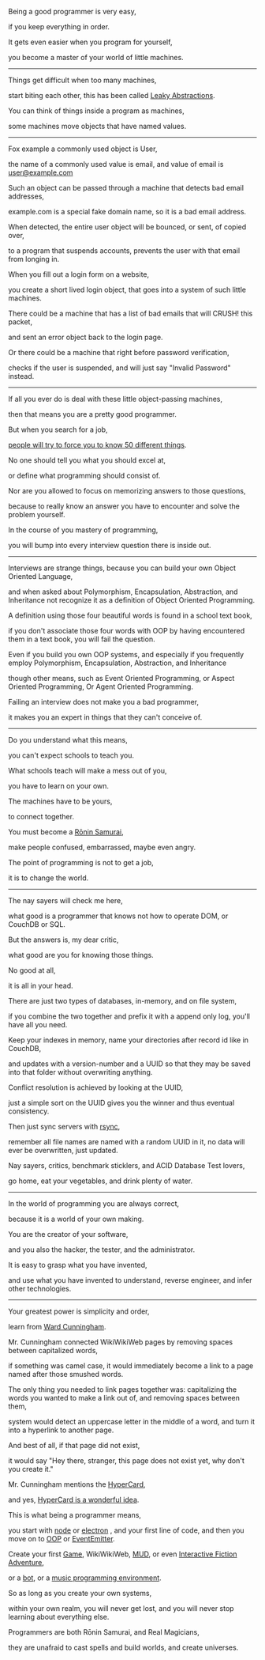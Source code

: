 Being a good programmer is very easy,

if you keep everything in order.

It gets even easier when you program for yourself,

you become a master of your world of little machines.

---

Things get difficult when too many machines,

start biting each other, this has been called [Leaky Abstractions](https://www.youtube.com/watch?v=gRsyY0kzXfw).

You can think of things inside a program as machines,

some machines move objects that have named values.

---

Fox example a commonly used object is User,

the name of a commonly used value is email, and value of email is user@example.com

Such an object can be passed through a machine that detects bad email addresses,

example.com is a special fake domain name, so it is a bad email address.

When detected, the entire user object will be bounced, or sent, of copied over,

to a program that suspends accounts, prevents the user with that email from longing in.

When you fill out a login form on a website,

you create a short lived login object, that goes into a system of such little machines.

There could be a machine that has a list of bad emails that will CRUSH! this packet,

and sent an error object back to the login page.

Or there could be a machine that right before password verification,

checks if the user is suspended, and will just say "Invalid Password" instead.

---

If all you ever do is deal with these little object-passing machines,

then that means you are a pretty good programmer.

But when you search for a job,

[people will try to force you to know 50 different things](https://github.com/DopplerHQ/awesome-interview-questions#javascript).

No one should tell you what you should excel at,

or define what programming should consist of.

Nor are you allowed to focus on memorizing answers to those questions,

because to really know an answer you have to encounter and solve the problem yourself.

In the course of you mastery of programming,

you will bump into every interview question there is inside out.

---

Interviews are strange things, because you can build your own Object Oriented Language,

and when asked about Polymorphism, Encapsulation, Abstraction, and Inheritance not recognize it as a definition of Object Oriented Programming.

A definition using those four beautiful words is found in a school text book,

if you don't associate those four words with OOP by having encountered them in a text book, you will fail the question.

Even if you build you own OOP systems, and especially if you frequently employ Polymorphism, Encapsulation, Abstraction, and Inheritance

though other means, such as Event Oriented Programming, or Aspect Oriented Programming, Or Agent Oriented Programming.

Failing an interview does not make you a bad programmer,

it makes you an expert in things that they can't conceive of.

---

Do you understand what this means,

you can't expect schools to teach you.

What schools teach will make a mess out of you,

you have to learn on your own.

The machines have to be yours,

to connect together.

You must become a [Rōnin Samurai](https://www.youtube.com/watch?v=XqxwwuUdsp4 "Ward Cunningham a Rōnin Samurai"),

make people confused, embarrassed, maybe even angry.

The point of programming is not to get a job,

it is to change the world.

---

The nay sayers will check me here,

what good is a programmer that knows not how to operate DOM, or CouchDB or SQL.

But the answers is, my dear critic,

what good are you for knowing those things.

No good at all,

it is all in your head.

There are just two types of databases, in-memory, and on file system,

if you combine the two together and prefix it with a append only log, you'll have all you need.

Keep your indexes in memory, name your directories after record id like in CouchDB,

and updates with a version-number and a UUID so that they may be saved into that folder without overwriting anything.

Conflict resolution is achieved by looking at the UUID,

just a simple sort on the UUID gives you the winner and thus eventual consistency.

Then just sync servers with [rsync](https://www.youtube.com/watch?v=bfj3bh77XB0),

remember all file names are named with a random UUID in it, no data will ever be overwritten, just updated.

Nay sayers, critics, benchmark sticklers, and ACID Database Test lovers,

go home, eat your vegetables, and drink plenty of water.

---

In the world of programming you are always correct,

because it is a world of your own making.

You are the creator of your software,

and you also the hacker, the tester, and the administrator.

It is easy to grasp what you have invented,

and use what you have invented to understand, reverse engineer, and infer other technologies.

---

Your greatest power is simplicity and order,

learn from [Ward Cunningham](https://www.youtube.com/user/WardCunningham).

Mr. Cunningham connected WikiWikiWeb pages by removing spaces between capitalized words,

if something was camel case, it would immediately become a link to a page named after those smushed words.

The only thing you needed to link pages together was: capitalizing the words you wanted to make a link out of, and removing spaces between them,

system would detect an uppercase letter in the middle of a word, and turn it into a hyperlink to another page.

And best of all, if that page did not exist,

it would say "Hey there, stranger, this page does not exist yet, why don't you create it."

Mr. Cunningham mentions the [HyperCard](https://www.youtube.com/watch?v=tx_WCIAM4bA),

and yes, [HyperCard is a wonderful idea](https://www.youtube.com/watch?v=FquNpWdf9vg).

This is what being a programmer means,

you start with [node](https://www.youtube.com/watch?v=uVwtVBpw7RQ) or [electron](https://www.youtube.com/watch?v=8YP_nOCO-4Q) , and your first line of code, and then you move on to [OOP](https://www.youtube.com/watch?v=PFmuCDHHpwk) or [EventEmitter](https://www.youtube.com/watch?v=NtrnaTKqFPQ).

Create your first [Game](https://www.youtube.com/watch?v=lhNdUVh3qCc), WikiWikiWeb, [MUD](https://www.youtube.com/watch?v=QzvqSVgc2t4), or even [Interactive Fiction Adventure](https://www.youtube.com/watch?v=EXW1ts6tZh4),

or a [bot](https://www.youtube.com/watch?v=CeId265HGnM\&list=PLgNJO2hghbmiACV9v_sdBwRLnEdKUlZ1s), or a [music programming environment](https://www.youtube.com/watch?v=xBQef0fs-_Q).

So as long as you create your own systems,

within your own realm, you will never get lost, and you will never stop learning about everything else.

Programmers are both Rōnin Samurai, and Real Magicians,

they are unafraid to cast spells and build worlds, and create universes.
